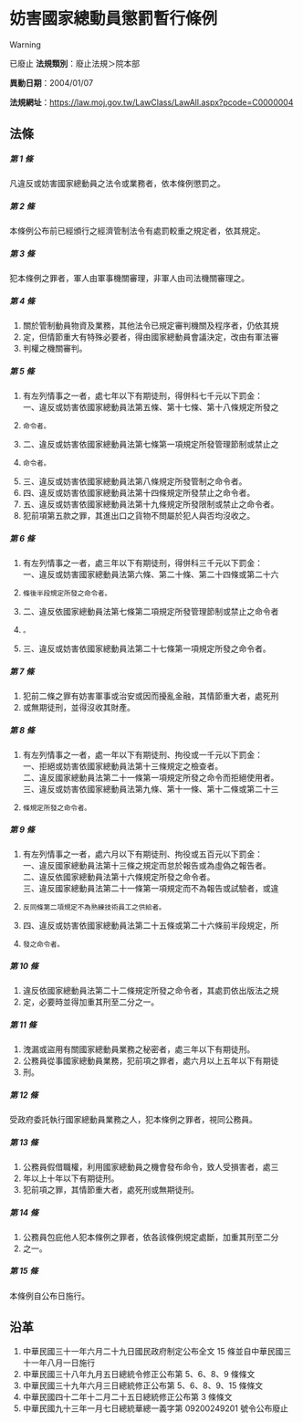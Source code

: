 # 妨害國家總動員懲罰暫行條例


> [!WARNING]
> 已廢止
**法規類別**：廢止法規＞院本部

**異動日期**：2004/01/07  

**法規網址**：https://law.moj.gov.tw/LawClass/LawAll.aspx?pcode=C0000004



## 法條
##### 第 1 條
凡違反或妨害國家總動員之法令或業務者，依本條例懲罰之。

##### 第 2 條
本條例公布前已經頒行之經濟管制法令有處罰較重之規定者，依其規定。

##### 第 3 條
犯本條例之罪者，軍人由軍事機關審理，非軍人由司法機關審理之。

##### 第 4 條
1. 關於管制動員物資及業務，其他法令已規定審判機關及程序者，仍依其規
1. 定，但情節重大有特殊必要者，得由國家總動員會議決定，改由有軍法審
1. 判權之機關審判。

##### 第 5 條
1. 有左列情事之一者，處七年以下有期徒刑，得併科七千元以下罰金：  
一、違反或妨害依國家總動員法第五條、第十七條、第十八條規定所發之
1.     命令者。
1. 二、違反或妨害依國家總動員法第七條第一項規定所發管理節制或禁止之
1.     命令者。
1. 三、違反或妨害依國家總動員法第八條規定所發管制之命令者。
1. 四、違反或妨害依國家總動員法第十四條規定所發禁止之命令者。
1. 五、違反或妨害依國家總動員法第十九條規定所發限制或禁止之命令者。
1. 犯前項第五款之罪，其進出口之貨物不問屬於犯人與否均沒收之。

##### 第 6 條
1. 有左列情事之一者，處三年以下有期徒刑，得併科三千元以下罰金：  
一、違反或妨害國家總動員法第六條、第二十條、第二十四條或第二十六
1.     條後半段規定所發之命令者。
1. 二、違反依國家總動員法第七條第二項規定所發管理節制或禁止之命令者
1.     。
1. 三、違反或妨害依國家總動員法第二十七條第一項規定所發之命令者。

##### 第 7 條
1. 犯前二條之罪有妨害軍事或治安或因而擾亂金融，其情節重大者，處死刑
1. 或無期徒刑，並得沒收其財產。

##### 第 8 條
1. 有左列情事之一者，處一年以下有期徒刑、拘役或一千元以下罰金：  
一、拒絕或妨害依國家總動員法第十三條規定之檢查者。  
二、違反國家總動員法第二十一條第一項規定所發之命令而拒絕使用者。  
三、違反或妨害依國家總動員法第九條、第十一條、第十二條或第二十三
1.     條規定所發之命令者。

##### 第 9 條
1. 有左列情事之一者，處六月以下有期徒刑、拘役或五百元以下罰金：  
一、違反國家總動員法第十三條之規定而怠於報告或為虛偽之報告者。  
二、違反依國家總動員法第十六條規定所發之命令者。  
三、違反國家總動員法第二十一條第一項規定而不為報告或試驗者，或違
1.     反同條第二項規定不為熟練技術員工之供給者。
1. 四、違反或妨害依國家總動員法第二十五條或第二十六條前半段規定，所
1.     發之命令者。

##### 第 10 條
1. 違反依國家總動員法第二十二條規定所發之命令者，其處罰依出版法之規
1. 定，必要時並得加重其刑至二分之一。

##### 第 11 條
1. 洩漏或盜用有關國家總動員業務之秘密者，處三年以下有期徒刑。
1. 公務員從事國家總動員業務，犯前項之罪者，處六月以上五年以下有期徒
1. 刑。

##### 第 12 條
受政府委託執行國家總動員業務之人，犯本條例之罪者，視同公務員。

##### 第 13 條
1. 公務員假借職權，利用國家總動員之機會發布命令，致人受損害者，處三
1. 年以上十年以下有期徒刑。
1. 犯前項之罪，其情節重大者，處死刑或無期徒刑。

##### 第 14 條
1. 公務員包庇他人犯本條例之罪者，依各該條例規定處斷，加重其刑至二分
1. 之一。

##### 第 15 條
本條例自公布日施行。

## 沿革
1. 中華民國三十一年六月二十九日國民政府制定公布全文 15 條並自中華民國三十一年八月一日施行
1. 中華民國三十八年九月五日總統令修正公布第 5、6、8、9 條條文
1. 中華民國三十九年六月三日總統修正公布第 5、6、8、9、15 條條文
1. 中華民國四十二年十二月二十五日總統修正公布第 3  條條文
1. 中華民國九十三年一月七日總統華總一義字第 09200249201  號令公布廢止
